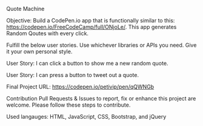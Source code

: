 Quote Machine


Objective: Build a CodePen.io app that is functionally similar to this: https://codepen.io/FreeCodeCamp/full/ONjoLe/. This app generates Random Qoutes with every click.

Fulfill the below user stories. Use whichever libraries or APIs you need. Give it your own personal style.

User Story: I can click a button to show me a new random quote.

User Story: I can press a button to tweet out a quote.

Final Project URL: https://codepen.io/petivip/pen/qQWNGb

Contribution
Pull Requests & Issues to report, fix or enhance this project are welcome. Please follow these steps to contribute.

Used langauges: HTML, JavaScript, CSS, Bootstrap, and jQuery
